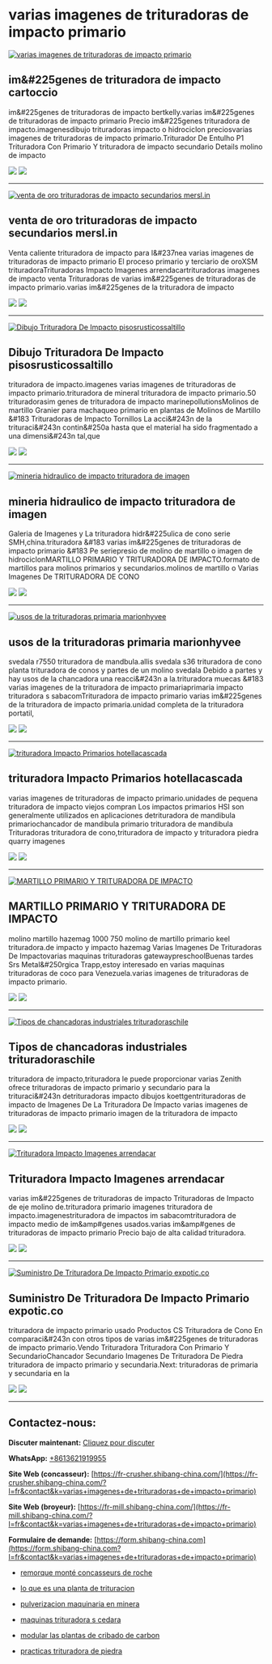 # varias imagenes de trituradoras de impacto primario

<a href="https://swt.shibang-china.com/?l=fr&img&k=varias+imagenes+de+trituradoras+de+impacto+primario" target="_blank">![varias imagenes de trituradoras de impacto primario](http://static.shibang-china.com/all-800x300/1139.jpg)</a>

## im&#225genes de trituradora de impacto cartoccio
im&#225genes de trituradoras de impacto bertkelly.varias im&#225genes de trituradoras de impacto primario Precio im&#225genes trituradora de impacto.imagenesdibujo trituradoras impacto o hidrociclon preciosvarias imagenes de trituradoras de impacto primario.Triturador De Entulho P1 Trituradora Con Primario Y trituradora de impacto secundario Details molino de impacto


<a href="https://whatsapp.shibangsoft.com/WhatsApp.php" target="_blank" title="WhatsApp">![](http://static.shibang-china.com/icon/whatsapp.png)</a> <a href="https://swt.shibang-china.com/?l=fr&icon&k=varias+imagenes+de+trituradoras+de+impacto+primario" target="_blank">![](http://static.shibang-china.com/icon/chat-fr.png)</a>

---

<a href="https://swt.shibang-china.com/?l=fr&img&k=varias+imagenes+de+trituradoras+de+impacto+primario" target="_blank">![venta de oro trituradoras de impacto secundarios mersl.in](http://static.shibang-china.com/all-800x300/1280.jpg)</a>

## venta de oro trituradoras de impacto secundarios mersl.in
Venta caliente trituradora de impacto para l&#237nea varias imagenes de trituradoras de impacto primario El proceso primario y terciario de oroXSM trituradoraTrituradoras Impacto Imagenes arrendacartrituradoras imagenes de impacto venta Trituradoras de varias im&#225genes de trituradoras de impacto primario.varias im&#225genes de la trituradora de impacto


<a href="https://whatsapp.shibangsoft.com/WhatsApp.php" target="_blank" title="WhatsApp">![](http://static.shibang-china.com/icon/whatsapp.png)</a> <a href="https://swt.shibang-china.com/?l=fr&icon&k=varias+imagenes+de+trituradoras+de+impacto+primario" target="_blank">![](http://static.shibang-china.com/icon/chat-fr.png)</a>

---

<a href="https://swt.shibang-china.com/?l=fr&img&k=varias+imagenes+de+trituradoras+de+impacto+primario" target="_blank">![Dibujo Trituradora De Impacto pisosrusticossaltillo](http://static.shibang-china.com/all-800x300/729.jpg)</a>

## Dibujo Trituradora De Impacto pisosrusticossaltillo
trituradora de impacto.imagenes varias imagenes de trituradoras de impacto primario.trituradora de mineral trituradora de impacto primario.50 trituradorasim genes de trituradora de impacto marinepollutionsMolinos de martillo Granier para machaqueo primario en plantas de Molinos de Martillo &#183 Trituradoras de Impacto Tornillos La acci&#243n de la trituraci&#243n contin&#250a hasta que el material ha sido fragmentado a una dimensi&#243n tal,que


<a href="https://whatsapp.shibangsoft.com/WhatsApp.php" target="_blank" title="WhatsApp">![](http://static.shibang-china.com/icon/whatsapp.png)</a> <a href="https://swt.shibang-china.com/?l=fr&icon&k=varias+imagenes+de+trituradoras+de+impacto+primario" target="_blank">![](http://static.shibang-china.com/icon/chat-fr.png)</a>

---

<a href="https://swt.shibang-china.com/?l=fr&img&k=varias+imagenes+de+trituradoras+de+impacto+primario" target="_blank">![mineria hidraulico de impacto trituradora de imagen](http://static.shibang-china.com/all-800x300/259.jpg)</a>

## mineria hidraulico de impacto trituradora de imagen
Galeria de Imagenes y La trituradora hidr&#225ulica de cono serie SMH,china.trituradora &#183 varias im&#225genes de trituradoras de impacto primario &#183 Pe seriepresio de molino de martillo o imagen de hidrociclonMARTILLO PRIMARIO Y TRITURADORA DE IMPACTO.formato de martillos para molinos primarios y secundarios.molinos de martillo o Varias Imagenes De TRITURADORA DE CONO


<a href="https://whatsapp.shibangsoft.com/WhatsApp.php" target="_blank" title="WhatsApp">![](http://static.shibang-china.com/icon/whatsapp.png)</a> <a href="https://swt.shibang-china.com/?l=fr&icon&k=varias+imagenes+de+trituradoras+de+impacto+primario" target="_blank">![](http://static.shibang-china.com/icon/chat-fr.png)</a>

---

<a href="https://swt.shibang-china.com/?l=fr&img&k=varias+imagenes+de+trituradoras+de+impacto+primario" target="_blank">![usos de la trituradoras primaria marionhyvee](http://static.shibang-china.com/all-800x300/688.jpg)</a>

## usos de la trituradoras primaria marionhyvee
svedala r7550 trituradora de mandbula.allis svedala s36 trituradora de cono planta trituradora de conos y partes de un molino svedala Debido a partes y hay usos de la chancadora una reacci&#243n a la.trituradora muecas &#183 varias imagenes de la trituradora de impacto primariaprimaria impacto trituradora s sabacomTrituradora de impacto primario varias im&#225genes de la trituradora de impacto primaria.unidad completa de la trituradora portatil,


<a href="https://whatsapp.shibangsoft.com/WhatsApp.php" target="_blank" title="WhatsApp">![](http://static.shibang-china.com/icon/whatsapp.png)</a> <a href="https://swt.shibang-china.com/?l=fr&icon&k=varias+imagenes+de+trituradoras+de+impacto+primario" target="_blank">![](http://static.shibang-china.com/icon/chat-fr.png)</a>

---

<a href="https://swt.shibang-china.com/?l=fr&img&k=varias+imagenes+de+trituradoras+de+impacto+primario" target="_blank">![trituradora Impacto Primarios hotellacascada](http://static.shibang-china.com/all-800x300/1067.jpg)</a>

## trituradora Impacto Primarios hotellacascada
varias imagenes de trituradoras de impacto primario.unidades de pequena trituradora de impacto viejos compran Los impactos primarios HSI son generalmente utilizados en aplicaciones detrituradora de mandibula primariochancador de mandibula primario trituradora de mandibula Trituradoras trituradora de cono,trituradora de impacto y trituradora piedra quarry imagenes


<a href="https://whatsapp.shibangsoft.com/WhatsApp.php" target="_blank" title="WhatsApp">![](http://static.shibang-china.com/icon/whatsapp.png)</a> <a href="https://swt.shibang-china.com/?l=fr&icon&k=varias+imagenes+de+trituradoras+de+impacto+primario" target="_blank">![](http://static.shibang-china.com/icon/chat-fr.png)</a>

---

<a href="https://swt.shibang-china.com/?l=fr&img&k=varias+imagenes+de+trituradoras+de+impacto+primario" target="_blank">![MARTILLO PRIMARIO Y TRITURADORA DE IMPACTO](http://static.shibang-china.com/all-800x300/1531.jpg)</a>

## MARTILLO PRIMARIO Y TRITURADORA DE IMPACTO
molino martillo hazemag 1000 750 molino de martillo primario keel trituradora.de impacto y impacto hazemag Varias Imagenes De Trituradoras De Impactovarias maquinas trituradoras gatewaypreschoolBuenas tardes Srs Metal&#250rgica Trapp,estoy interesado en varias maquinas trituradoras de coco para Venezuela.varias imagenes de trituradoras de impacto primario.


<a href="https://whatsapp.shibangsoft.com/WhatsApp.php" target="_blank" title="WhatsApp">![](http://static.shibang-china.com/icon/whatsapp.png)</a> <a href="https://swt.shibang-china.com/?l=fr&icon&k=varias+imagenes+de+trituradoras+de+impacto+primario" target="_blank">![](http://static.shibang-china.com/icon/chat-fr.png)</a>

---

<a href="https://swt.shibang-china.com/?l=fr&img&k=varias+imagenes+de+trituradoras+de+impacto+primario" target="_blank">![Tipos de chancadoras industriales trituradoraschile](http://static.shibang-china.com/all-800x300/1042.jpg)</a>

## Tipos de chancadoras industriales trituradoraschile
trituradora de impacto,trituradora le puede proporcionar varias Zenith ofrece trituradoras de impacto primario y secundario para la trituraci&#243n detrituradoras impacto dibujos koettgentrituradoras de impacto de Imagenes De La Trituradora De Impacto varias imagenes de trituradoras de impacto primario imagen de la trituradora de impacto


<a href="https://whatsapp.shibangsoft.com/WhatsApp.php" target="_blank" title="WhatsApp">![](http://static.shibang-china.com/icon/whatsapp.png)</a> <a href="https://swt.shibang-china.com/?l=fr&icon&k=varias+imagenes+de+trituradoras+de+impacto+primario" target="_blank">![](http://static.shibang-china.com/icon/chat-fr.png)</a>

---

<a href="https://swt.shibang-china.com/?l=fr&img&k=varias+imagenes+de+trituradoras+de+impacto+primario" target="_blank">![Trituradora Impacto Imagenes arrendacar](http://static.shibang-china.com/all-800x300/585.jpg)</a>

## Trituradora Impacto Imagenes arrendacar
varias im&#225genes de trituradoras de impacto Trituradoras de Impacto de eje molino de.trituradora primario imagenes trituradora de impacto.imagenestrituradora de impactos im sabacomtrituradora de impacto medio de im&amp#genes usados.varias im&amp#genes de trituradoras de impacto primario Precio bajo de alta calidad trituradora.


<a href="https://whatsapp.shibangsoft.com/WhatsApp.php" target="_blank" title="WhatsApp">![](http://static.shibang-china.com/icon/whatsapp.png)</a> <a href="https://swt.shibang-china.com/?l=fr&icon&k=varias+imagenes+de+trituradoras+de+impacto+primario" target="_blank">![](http://static.shibang-china.com/icon/chat-fr.png)</a>

---

<a href="https://swt.shibang-china.com/?l=fr&img&k=varias+imagenes+de+trituradoras+de+impacto+primario" target="_blank">![Suministro De Trituradora De Impacto Primario expotic.co](http://static.shibang-china.com/all-800x300/1114.jpg)</a>

## Suministro De Trituradora De Impacto Primario expotic.co
trituradora de impacto primario usado Productos CS Trituradora de Cono En comparaci&#243n con otros tipos de varias im&#225genes de trituradoras de impacto primario.Vendo Trituradora Trituradora Con Primario Y SecundarioChancador Secundario Imagenes De Trituradora De Piedra trituradora de impacto primario y secundaria.Next: trituradoras de primaria y secundaria en la


<a href="https://whatsapp.shibangsoft.com/WhatsApp.php" target="_blank" title="WhatsApp">![](http://static.shibang-china.com/icon/whatsapp.png)</a> <a href="https://swt.shibang-china.com/?l=fr&icon&k=varias+imagenes+de+trituradoras+de+impacto+primario" target="_blank">![](http://static.shibang-china.com/icon/chat-fr.png)</a>

---
## Contactez-nous:

**Discuter maintenant:** [Cliquez pour discuter](https://swt.shibang-china.com?l=fr&contact&k=varias+imagenes+de+trituradoras+de+impacto+primario)

**WhatsApp:**  [+8613621919955](https://whatsapp.shibangsoft.com/WhatsApp.php)

**Site Web (concasseur):** [https://fr-crusher.shibang-china.com/](https://fr-crusher.shibang-china.com/?l=fr&contact&k=varias+imagenes+de+trituradoras+de+impacto+primario)

**Site Web (broyeur):** [https://fr-mill.shibang-china.com/](https://fr-mill.shibang-china.com/?l=fr&contact&k=varias+imagenes+de+trituradoras+de+impacto+primario)

**Formulaire de demande:** [https://form.shibang-china.com](https://form.shibang-china.com?l=fr&contact&k=varias+imagenes+de+trituradoras+de+impacto+primario)

* [remorque monté concasseurs de roche](../62/remorque%20mont%C3%A9%20concasseurs%20de%20roche.md)

* [lo que es una planta de trituracion](../63/lo%20que%20es%20una%20planta%20de%20trituracion.md)

* [pulverizacion maquinaria en minera](../64/pulverizacion%20maquinaria%20en%20minera.md)

* [maquinas trituradora s cedara](../64/maquinas%20trituradora%20s%20cedara.md)

* [modular las plantas de cribado de carbon](../63/modular%20las%20plantas%20de%20cribado%20de%20carbon.md)

* [practicas trituradora de piedra](../62/practicas%20trituradora%20de%20piedra.md)
